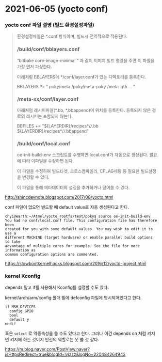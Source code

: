 # 2021-06-05 (yocto conf)

### yocto conf 파일 설명 (빌드 환경설정파일)

> 환경설정파일은 *.conf 형식이며, 빌드시 전역적으로 적용된다.
>
> ### /build/conf/bblayers.conf
>
> “bitbake core-image-minimal “ 과 같이 이미지 빌드 명령을 주면 이 파일을 가장 먼저 파싱한다.
>
> 아래처럼 BBLAYERS에 */conf/layer.conf가 있는 디렉토리를 등록한다.
>
> BBLAYERS ?= " poky/meta /poky/meta-poky /meta-qt5 … “
>
> ### /meta-xx/conf/layer.conf
>
> 아래처럼 레시피파일(*.bb, *.bbappend)이 위치를 등록한다. 등록되지 않은 경로의 레시피는 포함되지 않는다.
>
> BBFILES += "${LAYERDIR}/recipes*/*/*.bb ${LAYERDIR}/recipes*/*/*.bbappend"
>
> ### /build/conf/local.conf
>
> oe-init-build-env 스크립트를 수행하면 local.conf가 자동으로 생성된다. 필요에 따라 이파일을 수정하면 된다.
>
> 이 파일을 수정하여 빌드타겟, 크로스컴파일러, CFLAG세팅 등 필요한 빌드설정을 변경할 수 있다.
>
> 이 파일을 통해 메타데이터의 설정을 추가하거나 덮어쓸 수 있다.

http://shincdevnote.blogspot.com/2017/08/yocto.html

conf 파일이 없으면 빌드할 때 default value로 자동 생성된다고 한다.

```shell
chyi@earth:~/Atmel/yocto_rootfs/test/poky$ source oe-init-build-env
You had no conf/local.conf file. This configuration file has therefore been
created for you with some default values. You may wish to edit it to use a
different MACHINE (target hardware) or enable parallel build options to take
advantage of multiple cores for example. See the file for more information as
common configuration options are commented.
```

https://slowbootkernelhacks.blogspot.com/2016/12/yocto-project.html



### kernel Kconfig

depends 말고 if를 사용해서 Kconfig를 설정할 수도 있다.

kernel/arch/arm/config 폴더 밑에 defconfig 파일에 명시되어있다고 한다.

```
if MSM_DEVICES
  config GPIO
  bool
  default y
endif
```

혹은 `select` 로 역종속성을 쓸 수도 있다고 한다. 그러나 이건 depends on 처럼 켜지면 켜지에 하는 것이지 반전의 역할로는 못 쓸 것 같다.

https://m.blog.naver.com/PostView.naver?isHttpsRedirect=true&blogId=lyjzzz&logNo=220484264943